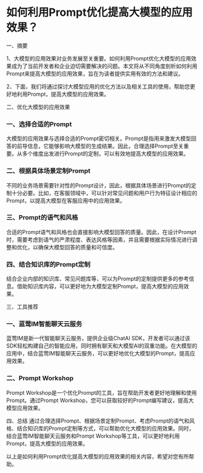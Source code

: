 # 如何利用Prompt优化提高大模型的应用效果？

一、摘要

1、大模型的应用效果对业务发展至关重要。如何利用Prompt优化大模型的应用效果成为了当前开发者和企业迫切需要解决的问题。本文将从不同角度剖析如何利用Prompt来提高大模型的应用效果，旨在为读者提供实用有效的方法和建议。

2、下面，我们将通过探讨大模型应用的优化方法以及相关工具的使用，帮助您更好地利用Prompt，提高大模型的应用效果。

二、优化大模型的应用效果
### 一、选择合适的Prompt
大模型的应用效果与选择合适的Prompt密切相关。Prompt是指用来激发大模型回答的前导信息，它能够影响大模型的生成结果。因此，合理选择Prompt至关重要。从多个维度出发进行Prompt的定制，可以有效地提高大模型的应用效果。

### 二、根据具体场景定制Prompt
不同的业务场景需要针对性的Prompt设计，因此，根据具体场景进行Prompt的定制十分必要。比如，在客服领域中，可以针对常见问题和用户行为特征设计相应的Prompt，以提高大模型在客服应用中的应用效果。

### 三、Prompt的语气和风格
合适的Prompt语气和风格也会直接影响大模型回答的质量。因此，在设计Prompt时，需要考虑到语气的严肃程度、表达风格等因素，并且需要根据实际情况进行调整和优化，以确保大模型回答的质量和可信度。

### 四、结合知识库的Prompt定制
结合企业内部的知识库、常见问题库等，可以为Prompt的定制提供更多的参考信息。借助知识库内容，可以更好地为大模型定制Prompt，提高大模型的应用效果。

三、工具推荐
### 一、蓝莺IM智能聊天云服务
蓝莺IM是新一代智能聊天云服务，提供企业级ChatAI SDK，开发者可以通过该SDK轻松构建自己的智能应用，同时拥有聊天和大模型AI的双重功能。在大模型的应用中，结合蓝莺IM智能聊天云服务，可以更好地优化大模型的Prompt，提高应用效果。

### 二、Prompt Workshop
Prompt Workshop是一个优化Prompt的工具，旨在帮助开发者更好地理解和使用Prompt。通过Prompt Workshop，您可以获取较好的Prompt编写建议，提高大模型应用效果。

四、总结
通过合理选择Prompt、根据场景定制Prompt、考虑Prompt的语气和风格、结合知识库的Prompt定制等方式，可以帮助优化大模型的应用效果。同时，结合蓝莺IM智能聊天云服务和Prompt Workshop等工具，可以更好地利用Prompt，提高大模型的应用效果。

以上是如何利用Prompt优化提高大模型的应用效果的相关内容，希望对您有所帮助。